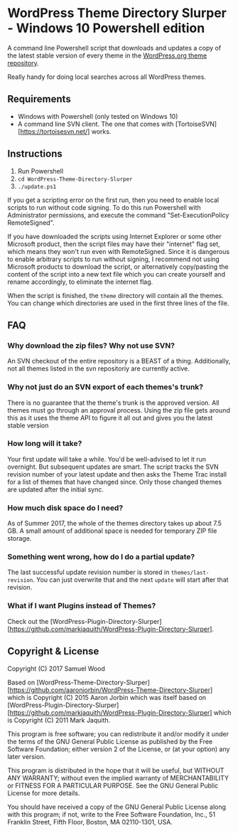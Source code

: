 WordPress Theme Directory Slurper - Windows 10 Powershell edition
=================================================================

A command line Powershell script that downloads and updates a copy of the latest stable
version of every theme in the [WordPress.org theme repository][repo].

Really handy for doing local searches across all WordPress themes.

[repo]: http://wordpress.org/themes/

Requirements
------------

* Windows with Powershell (only tested on Windows 10)
* A command line SVN client. The one that comes with [TortoiseSVN][https://tortoisesvn.net/] works.

Instructions
------------

1. Run Powershell
2. `cd WordPress-Theme-Directory-Slurper`
3. `./update.ps1`

If you get a scripting error on the first run, then you need to enable local scripts to run without code signing. To do this run Powershell with Administrator permissions, and execute the command "Set-ExecutionPolicy RemoteSigned". 

If you have downloaded the scripts using Internet Explorer or some other Microsoft product, then the script files may have their "internet" flag set, which means they won't run even with RemoteSigned. Since it is dangerous to enable arbitrary scripts to run without signing, I recommend not using Microsoft products to download the script, or alternatively copy/pasting the content of the script into a new text file which you can create yourself and rename accordingly, to eliminate the internet flag.

When the script is finished, the `theme` directory will contain all the themes. You can change which directories are used in the first three lines of the file.

FAQ
----

### Why download the zip files? Why not use SVN? ###

An SVN checkout of the entire repository is a BEAST of a thing. Additionally, not all themes listed in the svn repositoriy are currently active.

### Why not just do an SVN export of each themes's trunk? ###

There is no guarantee that the theme's trunk is the approved version. All themes must go through an approval process. Using the zip file gets around this as it uses the theme API to figure it all out and gives you the latest stable version

### How long will it take? ###

Your first update will take a while. You'd be well-advised to let it run overnight. But subsequent updates are smart. The script tracks the SVN revision number of your latest update and then asks the Theme Trac install for a list of themes that have changed since. Only those changed themes are updated after the initial sync.

### How much disk space do I need? ###

As of Summer 2017, the whole of the themes directory takes up about 7.5 GB. A small amount of additional space is needed for temporary ZIP file storage.

### Something went wrong, how do I do a partial update? ###

The last successful update revision number is stored in `themes/last-revision`. You can just overwrite that and the next `update` will start after that revision.

### What if I want Plugins instead of Themes? ###
Check out the [WordPress-Plugin-Directory-Slurper][https://github.com/markjaquith/WordPress-Plugin-Directory-Slurper].

Copyright & License
-------------------
Copyright (C) 2017 Samuel Wood

Based on [WordPress-Theme-Directory-Slurper][https://github.com/aaronjorbin/WordPress-Theme-Directory-Slurper] which is Copyright (C) 2015 Aaron Jorbin which was itself based on [WordPress-Plugin-Directory-Slurper][https://github.com/markjaquith/WordPress-Plugin-Directory-Slurper] which is Copyright (C) 2011 Mark Jaquith.

This program is free software; you can redistribute it and/or
modify it under the terms of the GNU General Public License
as published by the Free Software Foundation; either version 2
of the License, or (at your option) any later version.

This program is distributed in the hope that it will be useful,
but WITHOUT ANY WARRANTY; without even the implied warranty of
MERCHANTABILITY or FITNESS FOR A PARTICULAR PURPOSE.  See the
GNU General Public License for more details.

You should have received a copy of the GNU General Public License
along with this program; if not, write to the Free Software
Foundation, Inc., 51 Franklin Street, Fifth Floor, Boston, MA  02110-1301, USA.
